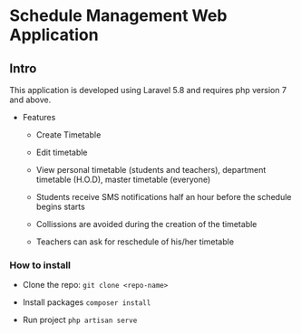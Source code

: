 # Schedule Management Web Application

## Intro
This application is developed using Laravel 5.8 and requires php version 7 and above.

* Features
    * Create Timetable
    * Edit timetable
    * View personal timetable (students and teachers), department timetable (H.O.D), master timetable (everyone)
    
    * Students receive SMS notifications half an hour before the schedule begins starts
    * Collissions are avoided during the creation of the timetable
    * Teachers can ask for reschedule of his/her timetable

### How to install
* Clone the repo:
    `git clone <repo-name>`

* Install packages
    `composer install`

* Run project
    `php artisan serve`
